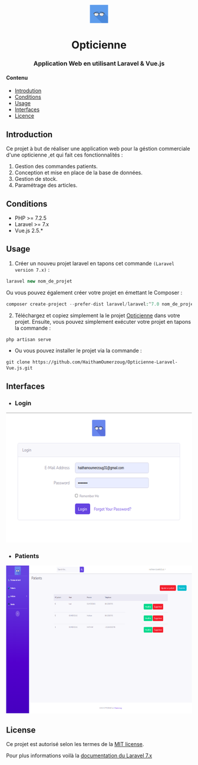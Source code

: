 <p align="center"><img alt="https://github.com/HaithamOumerzoug/Opticienne" src="public/Images/logo.png" href="" width="50" height="50"></p>

<p align="center">
<h1 align="center">Opticienne</h1>
<h3 align="center">Application Web en utilisant Laravel & Vue.js</h3>

#### Contenu
* [Introdution](#introduction)
* [Conditions](#conditions)
* [Usage](#usage)
* [Interfaces](#interfaces)
* [Licence](#licence)

## Introduction
Ce projet à but de réaliser une application web pour la géstion commerciale d'une opticienne ,et qui fait ces fonctionnalités :
1. Gestion des commandes patients.
1. Conception et mise en place de la base de données.
1. Gestion de stock.
1. Paramétrage des articles.

## Conditions 
- PHP  >= 7.2.5
- Laravel >= 7.x
- Vue.js 2.5.*

## Usage
1. Créer un nouveu projet laravel en tapons cet commande `(Laravel version 7.x)` :
```php 
laravel new nom_de_projet
```
Ou vous pouvez également créer votre projet en émettant le Composer :
```php
composer create-project --prefer-dist laravel/laravel:^7.0 nom_de_projet
```
2. Téléchargez et copiez simplement la le projet [Opticienne](https://github.com/HaithamOumerzoug/Opticienne) dans votre projet.
Ensuite, vous pouvez simplement exécuter votre projet en tapons la commande :
```php 
php artisan serve
```
- Ou vous pouvez installer le projet via la commande :
```git
git clone https://github.com/HaithamOumerzoug/Opticienne-Laravel-Vue.js.git
```
## Interfaces
* ### Login
<p align="left">
  <img alt="" src="public/Images/Login.png" width="617" height="352">
</p>

* ### Patients
<p align="left">
  <img alt="" src="public/Images/Patient.png" width="700" height="400">
</p>




## License

Ce projet est autorisé selon les termes de la [MIT license](https://opensource.org/licenses/MIT).

Pour plus informations voilà la [documentation du Laravel 7.x](https://laravel.com/docs/7.x/)

